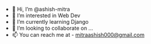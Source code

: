 - 👋 Hi, I’m @ashish-mitra
- 👀 I’m interested in Web Dev
- 🌱 I’m currently learning Django
- 💞️ I’m looking to collaborate on ...
- 📫 You can reach me at - mitraashish000@gmail.com

